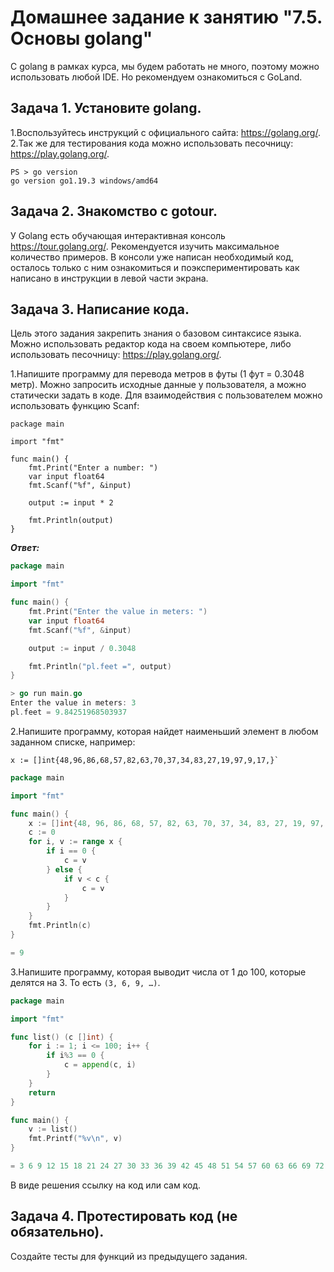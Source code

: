 # Домашнее задание к занятию "7.5. Основы golang"

С golang в рамках курса, мы будем работать не много, поэтому можно использовать любой IDE. Но рекомендуем ознакомиться с GoLand.

## Задача 1. Установите golang.

1.Воспользуйтесь инструкций с официального сайта: https://golang.org/.
2.Так же для тестирования кода можно использовать песочницу: https://play.golang.org/.

```
PS > go version
go version go1.19.3 windows/amd64
```

## Задача 2. Знакомство с gotour.

У Golang есть обучающая интерактивная консоль https://tour.golang.org/. Рекомендуется изучить максимальное количество примеров. В консоли уже написан необходимый код, осталось только с ним ознакомиться и поэкспериментировать как написано в инструкции в левой части экрана.

## Задача 3. Написание кода.

Цель этого задания закрепить знания о базовом синтаксисе языка. Можно использовать редактор кода на своем компьютере, либо использовать песочницу: https://play.golang.org/.

1.Напишите программу для перевода метров в футы (1 фут = 0.3048 метр). Можно запросить исходные данные у пользователя, а можно статически задать в коде. Для взаимодействия с пользователем можно использовать функцию Scanf:

```
package main

import "fmt"

func main() {
    fmt.Print("Enter a number: ")
    var input float64
    fmt.Scanf("%f", &input)

    output := input * 2

    fmt.Println(output)    
}
```

***Ответ:***

```go
package main

import "fmt"

func main() {
	fmt.Print("Enter the value in meters: ")
	var input float64
	fmt.Scanf("%f", &input)

	output := input / 0.3048

	fmt.Println("pl.feet =", output)
}

> go run main.go
Enter the value in meters: 3
pl.feet = 9.84251968503937
```

2.Напишите программу, которая найдет наименьший элемент в любом заданном списке, например:

```
x := []int{48,96,86,68,57,82,63,70,37,34,83,27,19,97,9,17,}`
```


```go
package main

import "fmt"

func main() {
	x := []int{48, 96, 86, 68, 57, 82, 63, 70, 37, 34, 83, 27, 19, 97, 9, 17}
	c := 0
	for i, v := range x {
		if i == 0 {
			c = v
		} else {
			if v < c {
				c = v
			}
		}
	}
	fmt.Println(c)
}

= 9
```

3.Напишите программу, которая выводит числа от 1 до 100, которые делятся на 3. То есть `(3, 6, 9, …)`.

```go
package main

import "fmt"

func list() (c []int) {
	for i := 1; i <= 100; i++ {
		if i%3 == 0 {
			c = append(c, i)
		}
	}
	return
}

func main() {
	v := list()
	fmt.Printf("%v\n", v)
}

= 3 6 9 12 15 18 21 24 27 30 33 36 39 42 45 48 51 54 57 60 63 66 69 72 75 78 81 84 87 90 93 96 99
```

В виде решения ссылку на код или сам код.

## Задача 4. Протестировать код (не обязательно).

Создайте тесты для функций из предыдущего задания.

